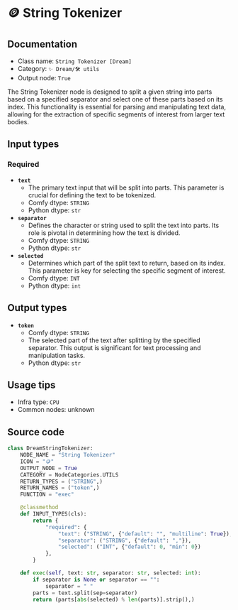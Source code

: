 # 🪙 String Tokenizer
## Documentation
- Class name: `String Tokenizer [Dream]`
- Category: `✨ Dream/🛠 utils`
- Output node: `True`

The String Tokenizer node is designed to split a given string into parts based on a specified separator and select one of these parts based on its index. This functionality is essential for parsing and manipulating text data, allowing for the extraction of specific segments of interest from larger text bodies.
## Input types
### Required
- **`text`**
    - The primary text input that will be split into parts. This parameter is crucial for defining the text to be tokenized.
    - Comfy dtype: `STRING`
    - Python dtype: `str`
- **`separator`**
    - Defines the character or string used to split the text into parts. Its role is pivotal in determining how the text is divided.
    - Comfy dtype: `STRING`
    - Python dtype: `str`
- **`selected`**
    - Determines which part of the split text to return, based on its index. This parameter is key for selecting the specific segment of interest.
    - Comfy dtype: `INT`
    - Python dtype: `int`
## Output types
- **`token`**
    - Comfy dtype: `STRING`
    - The selected part of the text after splitting by the specified separator. This output is significant for text processing and manipulation tasks.
    - Python dtype: `str`
## Usage tips
- Infra type: `CPU`
- Common nodes: unknown


## Source code
```python
class DreamStringTokenizer:
    NODE_NAME = "String Tokenizer"
    ICON = "🪙"
    OUTPUT_NODE = True
    CATEGORY = NodeCategories.UTILS
    RETURN_TYPES = ("STRING",)
    RETURN_NAMES = ("token",)
    FUNCTION = "exec"

    @classmethod
    def INPUT_TYPES(cls):
        return {
            "required": {
                "text": ("STRING", {"default": "", "multiline": True}),
                "separator": ("STRING", {"default": ","}),
                "selected": ("INT", {"default": 0, "min": 0})
            },
        }

    def exec(self, text: str, separator: str, selected: int):
        if separator is None or separator == "":
            separator = " "
        parts = text.split(sep=separator)
        return (parts[abs(selected) % len(parts)].strip(),)

```
